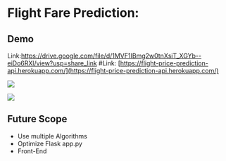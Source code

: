 # Flight Fare Prediction: 




## Demo
Link:https://drive.google.com/file/d/1MVF1IBmg2w0tnXsiT_XGYb--eiDo6RXl/view?usp=share_link
#Link: [https://flight-price-prediction-api.herokuapp.com/](https://flight-price-prediction-api.herokuapp.com/)

[![](https://i.imgur.com/R1g2wvC.png)](https://flight-price-prediction-api.herokuapp.com/)

[![](https://i.imgur.com/p0aeL6c.png)](https://flight-price-prediction-api.herokuapp.com/)


## Future Scope

* Use multiple Algorithms
* Optimize Flask app.py
* Front-End 
